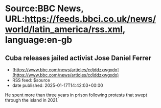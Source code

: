 # Source:BBC News, URL:https://feeds.bbci.co.uk/news/world/latin_america/rss.xml, language:en-gb

## Cuba releases jailed activist Jose Daniel Ferrer
 - [https://www.bbc.com/news/articles/cdjddzxwgxdo](https://www.bbc.com/news/articles/cdjddzxwgxdo)
 - RSS feed: $source
 - date published: 2025-01-17T14:42:03+00:00

He spent more than three years in prison following protests that swept through the island in 2021.

